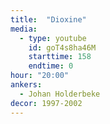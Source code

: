 ```yaml
---
title:  "Dioxine"
media:
  - type: youtube
    id: goT4s8ha46M
    starttime: 158
    endtime: 0
hour: "20:00"
ankers:
  - Johan Holderbeke
decor: 1997-2002
---
```

